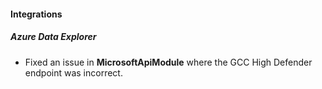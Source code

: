 
#### Integrations

##### Azure Data Explorer

- Fixed an issue in **MicrosoftApiModule** where the GCC High Defender endpoint was incorrect.

